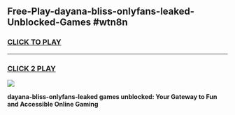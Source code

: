 
## Free-Play-dayana-bliss-onlyfans-leaked-Unblocked-Games #wtn8n
<h3>
<a href="https://news.freeplayer.one?title=dayana-bliss-onlyfans-leaked&ref=8M">CLICK TO PLAY</a></h3>
<hr>

<h3>
<a href="https://news.freeplayer.one?title=dayana-bliss-onlyfans-leaked&ref=8M">CLICK 2 PLAY</a>
  
</h3>

<a href="https://news.freeplayer.one?title=dayana-bliss-onlyfans-leaked&ref=8M"><img src="https://clearcache.store/games.png"></a>


**dayana-bliss-onlyfans-leaked games unblocked: Your Gateway to Fun and Accessible Online Gaming**
